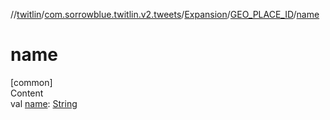 //[twitlin](../../../index.md)/[com.sorrowblue.twitlin.v2.tweets](../../index.md)/[Expansion](../index.md)/[GEO_PLACE_ID](index.md)/[name](name.md)



# name  
[common]  
Content  
val [name](name.md): [String](https://kotlinlang.org/api/latest/jvm/stdlib/kotlin/-string/index.html)  



